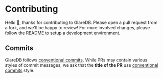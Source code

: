 # Contributing

Hello 👋, thanks for contributing to GlareDB. Please open a pull request from
a fork, and we'll be happy to review! For more involved changes, please follow
the README to setup a development environment.

## Commits

GlareDB follows [conventional commits]. While PRs may contain various styles of
commit messages, we ask that the **title of the PR** use [conventional commits]
style.

[conventional commits]: https://www.conventionalcommits.org/en/v1.0.0/
